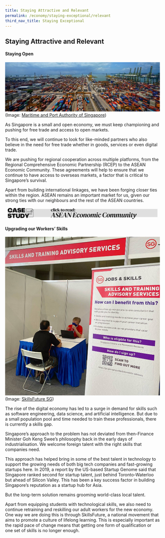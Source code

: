 ```yaml
---
title: Staying Attractive and Relevant
permalink: /economy/staying-exceptional/relevant
third_nav_title: Staying Exceptional
---
```

## Staying Attractive and Relevant

#### Staying Open
![Alt text for image on Isomer site](/images/economy/staying-exceptional/DSC0964aa.jpg)
(Image: [Maritime and Port Authority of Singapore](https://www.mpa.gov.sg/web/portal/home/port-of-singapore))

As Singapore is a small and open economy, we must keep championing and pushing for free trade and access to open markets.

To this end, we will continue to look for like-minded partners who also believe in the need for free trade whether in goods, services or even digital trade.

We are pushing for regional cooperation across multiple platforms, from the Regional Comprehensive Economic Partnership (RCEP) to the ASEAN Economic Community. These agreements will help to ensure that we continue to have access to overseas markets, a factor that is critical to Singapore’s survival.

Apart from building international linkages, we have been forging closer ties within the region. ASEAN remains an important market for us, given our strong ties with our neighbours and the rest of the ASEAN countries.

[![Alt text for image on Isomer site](/images/economy/staying-exceptional/Case%20Study_ASEAN%20Econ%20Community.gif)](/economy/digging-deeper-case-studies/asean)

#### Upgrading our Workers’ Skills

![Alt text for image on Isomer site](/images/economy/staying-exceptional/117714283_1431211413732103_1773481396096366356_o.jpg)
(Image: [SkillsFuture SG](https://www.facebook.com/skillsfuturesg/?__tn__=-UC*F))

The rise of the digital economy has led to a surge in demand for skills such as software engineering, data science, and artificial intelligence. But due to a small population pool and time needed to train these professionals, there is currently a skills gap.

Singapore’s approach to the problem has not deviated from then-Finance Minister Goh Keng Swee’s philosophy back in the early days of industrialisation. We welcome foreign talent with the right skills that companies need.

This approach has helped bring in some of the best talent in technology to support the growing needs of both big tech companies and fast-growing startups here. In 2019, a report by the US-based Startup Genome said that Singapore ranked second for startup talent, just behind Toronto-Waterloo but ahead of Silicon Valley. This has been a key success factor in building Singapore’s reputation as a startup hub for Asia.

But the long-term solution remains grooming world-class local talent.

Apart from equipping students with technological skills, we also need to continue retraining and reskilling our adult workers for the new economy. One way we are doing this is through SkillsFuture, a national movement that aims to promote a culture of lifelong learning. This is especially important as the rapid pace of change means that getting one form of qualification or one set of skills is no longer enough.